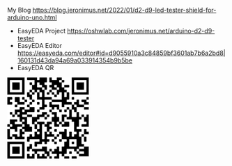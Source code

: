 
My Blog https://blog.jeronimus.net/2022/01/d2-d9-led-tester-shield-for-arduino-uno.html


* EasyEDA Project  https://oshwlab.com/jeronimus.net/arduino-d2-d9-tester
* EasyEDA Editor https://easyeda.com/editor#id=d9055910a3c84859bf3601ab7b6a2bd8|160131d43da94a69a033914354b9b5be
* EasyEDA QR

![EasyEdaRQ](/assets/images/EasyEdaQR.png)


